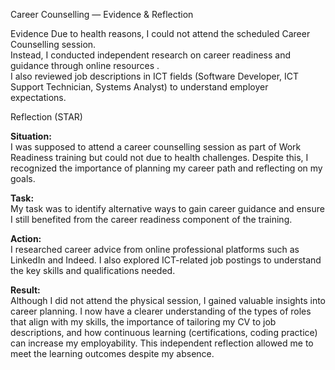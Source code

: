 Career Counselling — Evidence & Reflection

Evidence
Due to health reasons, I could not attend the scheduled Career Counselling session.  
Instead, I conducted independent research on career readiness and guidance through online resources .  
I also reviewed job descriptions in ICT fields (Software Developer, ICT Support Technician, Systems Analyst) to understand employer expectations.  


Reflection (STAR)

**Situation:**  
I was supposed to attend a career counselling session as part of Work Readiness training but could not due to health challenges. Despite this, I recognized the importance of planning my career path and reflecting on my goals.  

**Task:**  
My task was to identify alternative ways to gain career guidance and ensure I still benefited from the career readiness component of the training.  

**Action:**  
I researched career advice from online professional platforms such as LinkedIn and Indeed. I also explored ICT-related job postings to understand the key skills and qualifications needed.

**Result:**  
Although I did not attend the physical session, I gained valuable insights into career planning. I now have a clearer understanding of the types of roles that align with my skills, the importance of tailoring my CV to job descriptions, and how continuous learning (certifications, coding practice) can increase my employability. This independent reflection allowed me to meet the learning outcomes despite my absence.  

